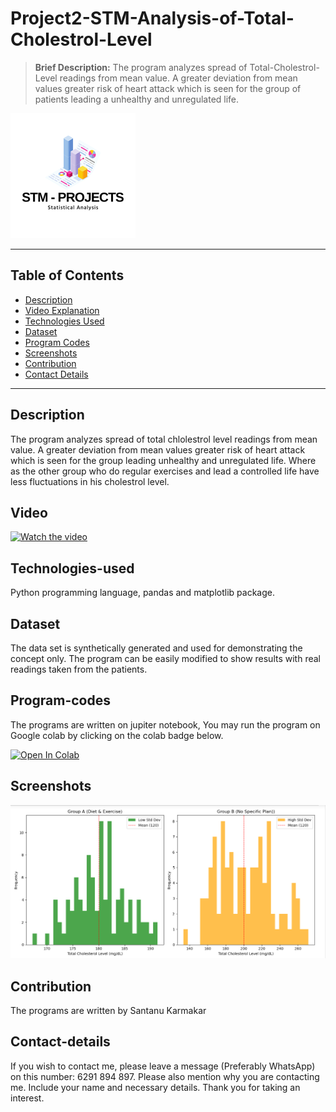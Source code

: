 # Project2-STM-Analysis-of-Total-Cholestrol-Level
> **Brief Description:** The program analyzes spread of Total-Cholestrol-Level readings from mean value. A greater deviation from mean values greater risk of heart attack which is seen for the group of patients leading a unhealthy and unregulated life.

![Project Logo](STMProjects.png)

---

## Table of Contents

- [Description](#description)
- [Video Explanation](#video)
- [Technologies Used](#technologies-used)
- [Dataset](#dataset)
- [Program Codes ](#program-codes)
- [Screenshots](#screenshots)
- [Contribution](#contributipn)
- [Contact Details](#contact-details)

---

## Description

The program analyzes spread of total chlolestrol level readings from mean value. A greater deviation from mean values greater risk of heart attack which is seen for the group leading unhealthy and unregulated life. Where as the other group who do regular exercises and lead a controlled life have less fluctuations in his cholestrol level.

## Video

[![Watch the video](https://img.youtube.com/vi/tbd/hqdefault.jpg)](https://www.youtube.com/watch?v=tbd)

## Technologies-used

Python programming language, pandas and matplotlib package.

## Dataset

The data set is synthetically generated and used for demonstrating the concept only. The program can be easily modified to show results with real readings taken from the patients.

## Program-codes

The programs are written on jupiter notebook, You may run the program on Google colab by clicking on the colab badge below.

[![Open In Colab](https://colab.research.google.com/assets/colab-badge.svg)](https://colab.research.google.com/github/fromsantanu/Project1-EDA-Dengue-Trend/blob/main/Project-1-Dengue-Trend-Over-Time.ipynb)

## Screenshots

![Program Output](output.png)

## Contribution

The programs are written by Santanu Karmakar

## Contact-details

If you wish to contact me, please leave a message (Preferably WhatsApp) on this number: 6291 894 897.
Please also mention why you are contacting me. Include your name and necessary details.
Thank you for taking an interest.

